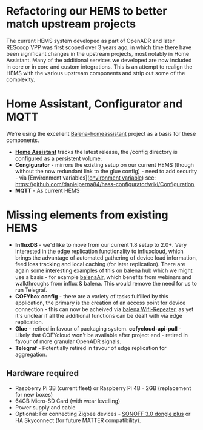 # Refactoring our HEMS to better match upstream projects

The current HEMS system developed as part of OpenADR and later REScoop VPP was first scoped over 3 years ago, in which time there have been significant changes in the upstream projects, most notably in Home Assistant. Many of the additional services we developed are now included in core or in core and custom integrations. This is an attempt to realign the HEMS with the various upstream components and strip out some of the complexity.

# Home Assistant, Configurator and MQTT

We're using the excellent [Balena-homeassistant](https://github.com/balena-io-experimental/balena-homeassistant) project as a basis for these components. 

* [**Home Assistant**](https://www.home-assistant.io/) tracks the latest release, the /config directory is configured as a persistent volume.
* **Congigurator** - mirrors the existing setup on our current HEMS (though without the now redundant link to the glue config) - need to add security - via [Environment variables]([environment variable](https://www.balena.io/docs/learn/manage/variables/)) see: https://github.com/danielperna84/hass-configurator/wiki/Configuration
* **MQTT** - As current HEMS

# Missing elements from existing HEMS

* **InfluxDB** - we'd like to move from our current 1.8 setup to 2.0+. Very interested in the edge replication functionality to influxcloud, which brings the advantage of automated gathering of device load information, feed loss tracking and local caching (for later replication). There are again some interesting examples of this on balena hub which we might use a basis - for example [balenaAir](https://github.com/balenair/balenair), which benefits from webinars and walkthroughs from influx & balena. This would remove the need for us to run Telegraf.
* **COFYbox config** - there are a variety of tasks fulfilled by this application, the primary is the creation of an access point for device connection - this can now be acheived via [balena Wifi-Repeater](https://github.com/balena-labs-projects/wifi-repeater), as yet it's unclear if all the additional functions can be dealt with via edge replication.
* **Glue** - retired in favour of packaging system.
**cofycloud-api-pull** - Likely that COFYcloud won't be available after project end - retired in favour of more granular OpenADR signals.
* **Telegraf** - Potentially retired in favour of edge replication for aggregation.


## Hardware required

* Raspberry Pi 3B (current fleet) or Raspberry Pi 4B - 2GB (replacement for new boxes)
* 64GB Micro-SD Card (with wear levelling)
* Power supply and cable
* Optional: For connecting Zigbee devices - [SONOFF 3.0 dongle plus](https://sonoff.tech/product/gateway-and-sensors/sonoff-zigbee-3-0-usb-dongle-plus-e/) or HA Skyconnect (for future MATTER compatibility).


